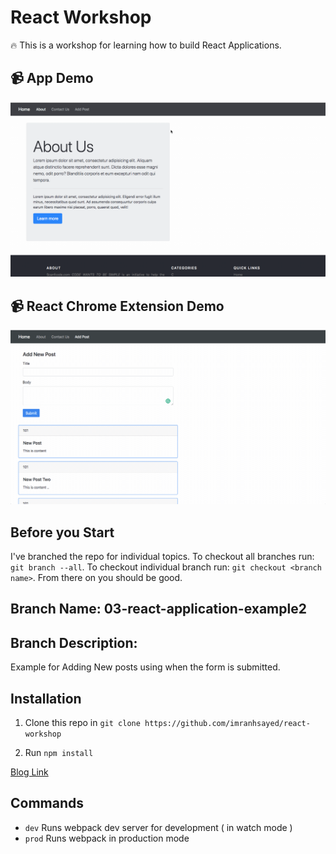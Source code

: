 # React Workshop

:fire: This is a workshop for learning how to build React Applications.

## :video_camera: App Demo
![](Handling-forms.gif)

## :video_camera: React Chrome Extension Demo
![](React-Chrome-Extension.gif)

## Before you Start
I've branched the repo for individual topics.
To checkout all branches run: `git branch --all`.
To checkout individual branch run: `git checkout <branch name>`. From there on you should be good.

## Branch Name: 03-react-application-example2
## Branch Description:
Example for Adding New posts using when the form is submitted.

## Installation

1. Clone this repo in `git clone https://github.com/imranhsayed/react-workshop`

2. Run `npm install`

[Blog Link](https://medium.com/@imranhsayed/set-up-react-app-with-webpack-webpack-dev-server-and-babel-from-scratch-df398174446d)

## Commands

- `dev` Runs webpack dev server for development ( in watch mode )
- `prod` Runs webpack in production mode

